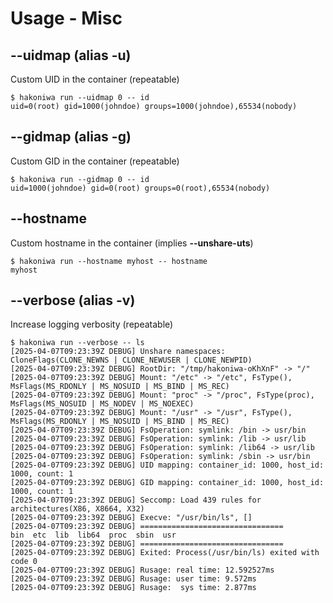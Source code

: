 # Usage - Misc

## --uidmap (alias -u)

Custom UID in the container (repeatable)

```console,ignore
$ hakoniwa run --uidmap 0 -- id
uid=0(root) gid=1000(johndoe) groups=1000(johndoe),65534(nobody)

```

## --gidmap (alias -g)

Custom GID in the container (repeatable)

```console,ignore
$ hakoniwa run --gidmap 0 -- id
uid=1000(johndoe) gid=0(root) groups=0(root),65534(nobody)

```

## --hostname

Custom hostname in the container (implies **--unshare-uts**)

```console
$ hakoniwa run --hostname myhost -- hostname
myhost

```

## --verbose (alias -v)

Increase logging verbosity (repeatable)

```console,ignore
$ hakoniwa run --verbose -- ls
[2025-04-07T09:23:39Z DEBUG] Unshare namespaces: CloneFlags(CLONE_NEWNS | CLONE_NEWUSER | CLONE_NEWPID)
[2025-04-07T09:23:39Z DEBUG] RootDir: "/tmp/hakoniwa-oKhXnF" -> "/"
[2025-04-07T09:23:39Z DEBUG] Mount: "/etc" -> "/etc", FsType(), MsFlags(MS_RDONLY | MS_NOSUID | MS_BIND | MS_REC)
[2025-04-07T09:23:39Z DEBUG] Mount: "proc" -> "/proc", FsType(proc), MsFlags(MS_NOSUID | MS_NODEV | MS_NOEXEC)
[2025-04-07T09:23:39Z DEBUG] Mount: "/usr" -> "/usr", FsType(), MsFlags(MS_RDONLY | MS_NOSUID | MS_BIND | MS_REC)
[2025-04-07T09:23:39Z DEBUG] FsOperation: symlink: /bin -> usr/bin
[2025-04-07T09:23:39Z DEBUG] FsOperation: symlink: /lib -> usr/lib
[2025-04-07T09:23:39Z DEBUG] FsOperation: symlink: /lib64 -> usr/lib
[2025-04-07T09:23:39Z DEBUG] FsOperation: symlink: /sbin -> usr/bin
[2025-04-07T09:23:39Z DEBUG] UID mapping: container_id: 1000, host_id: 1000, count: 1
[2025-04-07T09:23:39Z DEBUG] GID mapping: container_id: 1000, host_id: 1000, count: 1
[2025-04-07T09:23:39Z DEBUG] Seccomp: Load 439 rules for architectures(X86, X8664, X32)
[2025-04-07T09:23:39Z DEBUG] Execve: "/usr/bin/ls", []
[2025-04-07T09:23:39Z DEBUG] ================================
bin  etc  lib  lib64  proc  sbin  usr
[2025-04-07T09:23:39Z DEBUG] ================================
[2025-04-07T09:23:39Z DEBUG] Exited: Process(/usr/bin/ls) exited with code 0
[2025-04-07T09:23:39Z DEBUG] Rusage: real time: 12.592527ms
[2025-04-07T09:23:39Z DEBUG] Rusage: user time: 9.572ms
[2025-04-07T09:23:39Z DEBUG] Rusage:  sys time: 2.877ms
```
